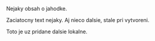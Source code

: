 Nejaky obsah o jahodke.

Zaciatocny text nejaky.
Aj nieco dalsie, stale pri vytvoreni.

Toto je uz pridane dalsie lokalne.
